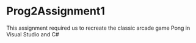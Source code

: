 # Prog2Assignment1
This assignment required us to recreate the classic arcade game Pong in Visual Studio and C#
